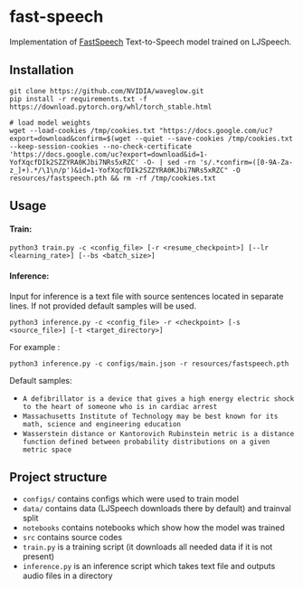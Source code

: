 # fast-speech

Implementation of
[FastSpeech](https://arxiv.org/pdf/1905.09263.pdf)
Text-to-Speech model trained on LJSpeech.
 
## Installation
```shell
git clone https://github.com/NVIDIA/waveglow.git
pip install -r requirements.txt -f https://download.pytorch.org/whl/torch_stable.html

# load model weights
wget --load-cookies /tmp/cookies.txt "https://docs.google.com/uc?export=download&confirm=$(wget --quiet --save-cookies /tmp/cookies.txt --keep-session-cookies --no-check-certificate 'https://docs.google.com/uc?export=download&id=1-YofXqcfDIk2SZZYRA0KJbi7NRs5xRZC' -O- | sed -rn 's/.*confirm=([0-9A-Za-z_]+).*/\1\n/p')&id=1-YofXqcfDIk2SZZYRA0KJbi7NRs5xRZC" -O resources/fastspeech.pth && rm -rf /tmp/cookies.txt
```

## Usage
#### Train:
```shell
python3 train.py -c <config_file> [-r <resume_checkpoint>] [--lr <learning_rate>] [--bs <batch_size>]
```

#### Inference:

Input for inference is a text file with source sentences located in separate lines.
If not provided default samples will be used.

```shell
python3 inference.py -c <config_file> -r <checkpoint> [-s <source_file>] [-t <target_directory>]
```

For example :
```shell
python3 inference.py -c configs/main.json -r resources/fastspeech.pth
```

Default samples:
* `A defibrillator is a device that gives a high energy electric shock to the heart of someone who is in cardiac arrest`
* `Massachusetts Institute of Technology may be best known for its math, science and engineering education`
* `Wasserstein distance or Kantorovich Rubinstein metric is a distance function defined between probability distributions on a given metric space`

## Project structure
* `configs/` contains configs which were used to train model
* `data/` contains data (LJSpeech downloads there by default) and trainval split
* `notebooks` contains notebooks which show how the model was trained
* `src` contains source codes
* `train.py` is a training script (it downloads all needed data if it is not present)
* `inference.py` is an inference script which takes text file and outputs audio files in a directory